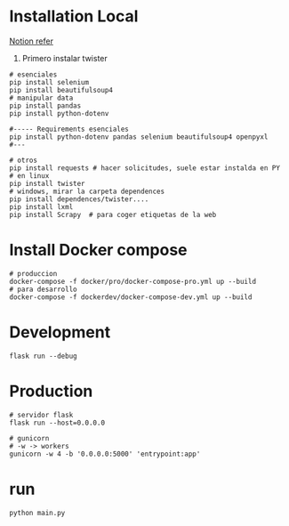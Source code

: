# Installation Local

[Notion refer](https://www.notion.so/erickcruz/WebScraping-97caab9b379846a58ad86389fa218ea7)

1. Primero instalar twister

```shell
# esenciales
pip install selenium
pip install beautifulsoup4
# manipular data
pip install pandas
pip install python-dotenv

#----- Requirements esenciales
pip install python-dotenv pandas selenium beautifulsoup4 openpyxl
#---

# otros
pip install requests # hacer solicitudes, suele estar instalda en PY
# en linux
pip install twister
# windows, mirar la carpeta dependences
pip install dependences/twister....
pip install lxml
pip install Scrapy  # para coger etiquetas de la web 

```

# Install Docker compose
```shelll
# produccion
docker-compose -f docker/pro/docker-compose-pro.yml up --build
# para desarrollo
docker-compose -f dockerdev/docker-compose-dev.yml up --build

```
# Development
```shelll
flask run --debug
```

# Production
```shelll
# servidor flask
flask run --host=0.0.0.0

# gunicorn
# -w -> workers
gunicorn -w 4 -b '0.0.0.0:5000' 'entrypoint:app'
```


# run
```shell
python main.py
```
